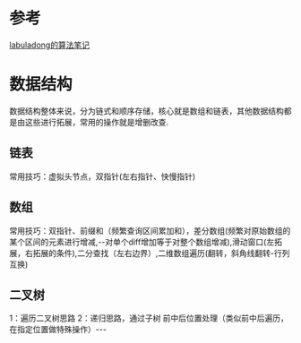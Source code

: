 # 参考
[labuladong的算法笔记](https://labuladong.github.io/algo/di-ling-zh-bfe1b/shuang-zhi-0f7cc/)

# 数据结构
数据结构整体来说，分为链式和顺序存储，核心就是数组和链表，其他数据结构都是由这些进行拓展，常用的操作就是增删改查.

## 链表
常用技巧：虚拟头节点，双指针(左右指针、快慢指针)
## 数组
常用技巧：双指针、前缀和（频繁查询区间累加和），差分数组(频繁对原始数组的某个区间的元素进行增减,--对单个diff增加等于对整个数组增减),滑动窗口(左拓展，右拓展的条件),二分查找（左右边界）,二维数组遍历(翻转，斜角线翻转-行列互换)
## 二叉树
1：遍历二叉树思路 2：递归思路，通过子树
前中后位置处理（类似前中后遍历，在指定位置做特殊操作）---
